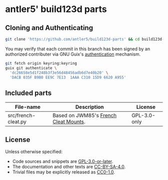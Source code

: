 <!-- SPDX-FileCopyrightText: 2024 antlers <antlers@illucid.net> -->
<!-- SPDX-License-Identifier: CC-BY-SA-4.0 -->
<!-- This file is generated from $< -->
<!-- Do not edit it directly -->
<h1>antler5' build123d parts</h1>

## Cloning and Authenticating

``` bash
git clone 'https://github.com/antler5/build123d-parts' && cd build123d-parts
```

You may verify that each commit in this branch has been signed by an
authorized contributer via GNU Guix's
[authentication](https://guix.gnu.org/manual/en/html_node/Invoking-guix-git-authenticate.html)
mechanism.

``` bash
git fetch origin keyring:keyring
guix git authenticate \
  'dc26658e5d1f248b3f3e56d48456adb6d7e40b20' \
  'DACB 035F B9B0 EE9C 7E13  1AAA C310 15D9 6620 A955'
```

## Included parts

<table>
<thead>
<tr class="header">
<th>File-name</th>
<th>Description</th>
<th>License</th>
</tr>
</thead>
<tbody>
<tr class="odd">
<td>src/french-cleat.py</td>
<td>Based on JWM85's <a
href="https://www.thingiverse.com/thing:5430865">French Cleat
Mounts</a>.</td>
<td>GPL-3.0-only</td>
</tr>
</tbody>
</table>

## License

Unless otherwise specified:

- Code sources and snippets are
  [GPL-3.0-or-later](https://www.gnu.org/licenses/gpl-3.0.html).  
- The documentation and other texts are
  [CC-BY-SA-4.0](https://creativecommons.org/licenses/by-sa/4.0/).  
- Trivial files may be explicitly released as
  [CC0-1.0](https://creativecommons.org/publicdomain/zero/1.0/legalcode).
